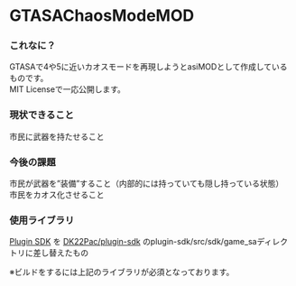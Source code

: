 # GTASAChaosModeMOD
### これなに？
GTASAで4や5に近いカオスモードを再現しようとasiMODとして作成しているものです。  
MIT Licenseで一応公開します。

### 現状できること
市民に武器を持たせること

### 今後の課題
市民が武器を”装備”すること（内部的には持っていても隠し持っている状態）  
市民をカオス化させること

### 使用ライブラリ
[Plugin SDK](http://dk22pac.blogspot.jp/2013/10/plugin-sdk-for-creating-plugins-for-gta.html) を
[DK22Pac/plugin-sdk](https://github.com/DK22Pac/plugin-sdk) のplugin-sdk/src/sdk/game_saディレクトリに差し替えたもの

※ビルドをするには上記のライブラリが必須となっております。
